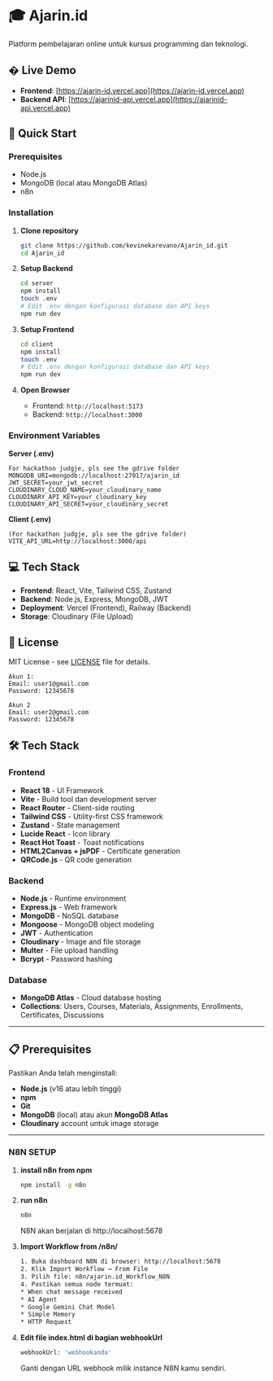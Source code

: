 # 🎓 Ajarin.id

Platform pembelajaran online untuk kursus programming dan teknologi.

## � Live Demo

- **Frontend**: [https://ajarin-id.vercel.app](https://ajarin-id.vercel.app)
- **Backend API**: [https://ajarinid-api.vercel.app](https://ajarinid-api.vercel.app)


## 🚀 Quick Start

### Prerequisites

- Node.js 
- MongoDB (local atau MongoDB Atlas)
- n8n

### Installation

1. **Clone repository**

   ```bash
   git clone https://github.com/kevinekarevano/Ajarin_id.git
   cd Ajarin_id
   ```

2. **Setup Backend**

   ```bash
   cd server
   npm install
   touch .env
   # Edit .env dengan konfigurasi database dan API keys
   npm run dev
   ```

3. **Setup Frontend**

   ```bash
   cd client
   npm install
   touch .env
   # Edit .env dengan konfigurasi database dan API keys
   npm run dev
   ```

4. **Open Browser**
   - Frontend: `http://localhost:5173`
   - Backend: `http://localhost:3000`

### Environment Variables

**Server (.env)**

```env
For hackathon judgje, pls see the gdrive folder
MONGODB_URI=mongodb://localhost:27017/ajarin_id
JWT_SECRET=your_jwt_secret
CLOUDINARY_CLOUD_NAME=your_cloudinary_name
CLOUDINARY_API_KEY=your_cloudinary_key
CLOUDINARY_API_SECRET=your_cloudinary_secret
```

**Client (.env)**

```env
(For hackathon judgje, pls see the gdrive folder)
VITE_API_URL=http://localhost:3000/api
```

## 💻 Tech Stack

- **Frontend**: React, Vite, Tailwind CSS, Zustand
- **Backend**: Node.js, Express, MongoDB, JWT
- **Deployment**: Vercel (Frontend), Railway (Backend)
- **Storage**: Cloudinary (File Upload)

## 📝 License

MIT License - see [LICENSE](LICENSE) file for details.

```
Akun 1:
Email: user1@gmail.com
Password: 12345678

Akun 2
Email: user2@gmail.com
Password: 12345678
```

## 🛠️ Tech Stack

### Frontend

- **React 18** - UI Framework
- **Vite** - Build tool dan development server
- **React Router** - Client-side routing
- **Tailwind CSS** - Utility-first CSS framework
- **Zustand** - State management
- **Lucide React** - Icon library
- **React Hot Toast** - Toast notifications
- **HTML2Canvas + jsPDF** - Certificate generation
- **QRCode.js** - QR code generation

### Backend

- **Node.js** - Runtime environment
- **Express.js** - Web framework
- **MongoDB** - NoSQL database
- **Mongoose** - MongoDB object modeling
- **JWT** - Authentication
- **Cloudinary** - Image and file storage
- **Multer** - File upload handling
- **Bcrypt** - Password hashing

### Database

- **MongoDB Atlas** - Cloud database hosting
- **Collections**: Users, Courses, Materials, Assignments, Enrollments, Certificates, Discussions

---

## 📋 Prerequisites

Pastikan Anda telah menginstall:

- **Node.js** (v16 atau lebih tinggi)
- **npm** 
- **Git**
- **MongoDB** (local) atau akun **MongoDB Atlas**
- **Cloudinary** account untuk image storage

---


### N8N SETUP

1. **install n8n from npm**

   ```bash
   npm install -g n8n
   ```
2. **run n8n**

   ```bash
   n8n
   ```
   N8N akan berjalan di http://localhost:5678

3. **Import Workflow from /n8n/**

   ```bash
   1. Buka dashboard N8N di browser: http://localhost:5678
   2. Klik Import Workflow → From File
   3. Pilih file: n8n/ajarin.id_Workflow_N8N
   4. Pastikan semua node termuat:
   * When chat message received
   * AI Agent
   * Google Gemini Chat Model
   * Simple Memory
   * HTTP Request
   ```
   
4. **Edit file index.html di bagian webhookUrl**

   ```bash
   webhookUrl: 'webhookanda'
   ```
   Ganti dengan URL webhook milik instance N8N kamu sendiri.

